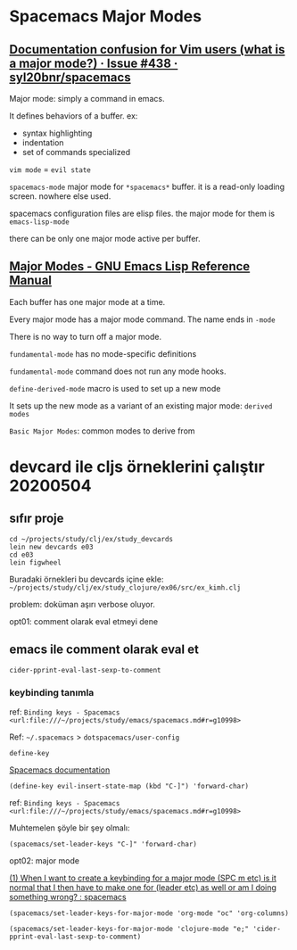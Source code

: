 
# Spacemacs Major Modes

## [Documentation confusion for Vim users (what is a major mode?) · Issue #438 · syl20bnr/spacemacs](https://github.com/syl20bnr/spacemacs/issues/438)

Major mode: simply a command in emacs. 

It defines behaviors of a buffer. ex:

- syntax highlighting
- indentation
- set of commands specialized

`vim mode` = `evil state`

`spacemacs-mode` major mode for `*spacemacs*` buffer. it is a read-only loading screen. nowhere else used.

spacemacs configuration files are elisp files. the major mode for them is `emacs-lisp-mode`

there can be only one major mode active per buffer.

## [Major Modes - GNU Emacs Lisp Reference Manual](https://www.gnu.org/software/emacs/manual/html_node/elisp/Major-Modes.html)

Each buffer has one major mode at a time.

Every major mode has a major mode command. The name ends in `-mode`

There is no way to turn off a major mode.

`fundamental-mode` has no mode-specific definitions

`fundamental-mode` command does not run any mode hooks.

`define-derived-mode` macro is used to set up a new mode

It sets up the new mode as  a variant of an existing major mode: `derived modes`

`Basic Major Modes`: common modes to derive from



# devcard ile cljs örneklerini çalıştır 20200504 

## sıfır proje 

``` 
cd ~/projects/study/clj/ex/study_devcards
lein new devcards e03
cd e03
lein figwheel
``` 

Buradaki örnekleri bu devcards içine ekle: `~/projects/study/clj/ex/study_clojure/ex06/src/ex_kimh.clj`

problem: doküman aşırı verbose oluyor. 

opt01: comment olarak eval etmeyi dene

## emacs ile comment olarak eval et

`cider-pprint-eval-last-sexp-to-comment`

### keybinding tanımla

ref: `Binding keys - Spacemacs <url:file:///~/projects/study/emacs/spacemacs.md#r=g10998>`

Ref: `~/.spacemacs` > `dotspacemacs/user-config`

`define-key`

[Spacemacs documentation](https://develop.spacemacs.org/doc/DOCUMENTATION.html#binding-keys)

``` elisp
(define-key evil-insert-state-map (kbd "C-]") 'forward-char)
``` 

ref: `Binding keys - Spacemacs <url:file:///~/projects/study/emacs/spacemacs.md#r=g10998>`

Muhtemelen şöyle bir şey olmalı:

``` elisp
(spacemacs/set-leader-keys "C-]" 'forward-char)
``` 

opt02: major mode

[(1) When I want to create a keybinding for a major mode (SPC m etc) is it normal that I then have to make one for (leader etc) as well or am I doing something wrong? : spacemacs](https://www.reddit.com/r/spacemacs/comments/4s5qkb/when_i_want_to_create_a_keybinding_for_a_major/)

``` elisp
(spacemacs/set-leader-keys-for-major-mode 'org-mode "oc" 'org-columns)
``` 

``` 
(spacemacs/set-leader-keys-for-major-mode 'clojure-mode "e;" 'cider-pprint-eval-last-sexp-to-comment)
``` 

